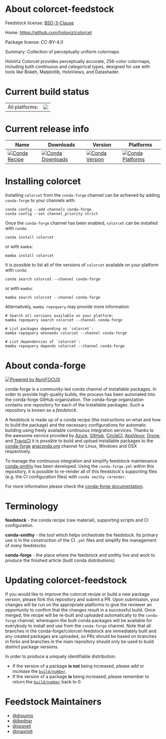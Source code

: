 About colorcet-feedstock
========================

Feedstock license: [BSD-3-Clause](https://github.com/conda-forge/colorcet-feedstock/blob/main/LICENSE.txt)

Home: https://github.com/holoviz/colorcet

Package license: CC-BY-4.0

Summary: Collection of perceptually uniform colormaps

HoloViz Colorcet provides perceptually accurate, 256-color colormaps,
including both continuous and categorical types, designed for use with
tools like Bokeh, Matplotlib, HoloViews, and Datashader.


Current build status
====================


<table><tr><td>All platforms:</td>
    <td>
      <a href="https://dev.azure.com/conda-forge/feedstock-builds/_build/latest?definitionId=5280&branchName=main">
        <img src="https://dev.azure.com/conda-forge/feedstock-builds/_apis/build/status/colorcet-feedstock?branchName=main">
      </a>
    </td>
  </tr>
</table>

Current release info
====================

| Name | Downloads | Version | Platforms |
| --- | --- | --- | --- |
| [![Conda Recipe](https://img.shields.io/badge/recipe-colorcet-green.svg)](https://anaconda.org/conda-forge/colorcet) | [![Conda Downloads](https://img.shields.io/conda/dn/conda-forge/colorcet.svg)](https://anaconda.org/conda-forge/colorcet) | [![Conda Version](https://img.shields.io/conda/vn/conda-forge/colorcet.svg)](https://anaconda.org/conda-forge/colorcet) | [![Conda Platforms](https://img.shields.io/conda/pn/conda-forge/colorcet.svg)](https://anaconda.org/conda-forge/colorcet) |

Installing colorcet
===================

Installing `colorcet` from the `conda-forge` channel can be achieved by adding `conda-forge` to your channels with:

```
conda config --add channels conda-forge
conda config --set channel_priority strict
```

Once the `conda-forge` channel has been enabled, `colorcet` can be installed with `conda`:

```
conda install colorcet
```

or with `mamba`:

```
mamba install colorcet
```

It is possible to list all of the versions of `colorcet` available on your platform with `conda`:

```
conda search colorcet --channel conda-forge
```

or with `mamba`:

```
mamba search colorcet --channel conda-forge
```

Alternatively, `mamba repoquery` may provide more information:

```
# Search all versions available on your platform:
mamba repoquery search colorcet --channel conda-forge

# List packages depending on `colorcet`:
mamba repoquery whoneeds colorcet --channel conda-forge

# List dependencies of `colorcet`:
mamba repoquery depends colorcet --channel conda-forge
```


About conda-forge
=================

[![Powered by
NumFOCUS](https://img.shields.io/badge/powered%20by-NumFOCUS-orange.svg?style=flat&colorA=E1523D&colorB=007D8A)](https://numfocus.org)

conda-forge is a community-led conda channel of installable packages.
In order to provide high-quality builds, the process has been automated into the
conda-forge GitHub organization. The conda-forge organization contains one repository
for each of the installable packages. Such a repository is known as a *feedstock*.

A feedstock is made up of a conda recipe (the instructions on what and how to build
the package) and the necessary configurations for automatic building using freely
available continuous integration services. Thanks to the awesome service provided by
[Azure](https://azure.microsoft.com/en-us/services/devops/), [GitHub](https://github.com/),
[CircleCI](https://circleci.com/), [AppVeyor](https://www.appveyor.com/),
[Drone](https://cloud.drone.io/welcome), and [TravisCI](https://travis-ci.com/)
it is possible to build and upload installable packages to the
[conda-forge](https://anaconda.org/conda-forge) [anaconda.org](https://anaconda.org/)
channel for Linux, Windows and OSX respectively.

To manage the continuous integration and simplify feedstock maintenance
[conda-smithy](https://github.com/conda-forge/conda-smithy) has been developed.
Using the ``conda-forge.yml`` within this repository, it is possible to re-render all of
this feedstock's supporting files (e.g. the CI configuration files) with ``conda smithy rerender``.

For more information please check the [conda-forge documentation](https://conda-forge.org/docs/).

Terminology
===========

**feedstock** - the conda recipe (raw material), supporting scripts and CI configuration.

**conda-smithy** - the tool which helps orchestrate the feedstock.
                   Its primary use is in the construction of the CI ``.yml`` files
                   and simplify the management of *many* feedstocks.

**conda-forge** - the place where the feedstock and smithy live and work to
                  produce the finished article (built conda distributions)


Updating colorcet-feedstock
===========================

If you would like to improve the colorcet recipe or build a new
package version, please fork this repository and submit a PR. Upon submission,
your changes will be run on the appropriate platforms to give the reviewer an
opportunity to confirm that the changes result in a successful build. Once
merged, the recipe will be re-built and uploaded automatically to the
`conda-forge` channel, whereupon the built conda packages will be available for
everybody to install and use from the `conda-forge` channel.
Note that all branches in the conda-forge/colorcet-feedstock are
immediately built and any created packages are uploaded, so PRs should be based
on branches in forks and branches in the main repository should only be used to
build distinct package versions.

In order to produce a uniquely identifiable distribution:
 * If the version of a package **is not** being increased, please add or increase
   the [``build/number``](https://docs.conda.io/projects/conda-build/en/latest/resources/define-metadata.html#build-number-and-string).
 * If the version of a package **is** being increased, please remember to return
   the [``build/number``](https://docs.conda.io/projects/conda-build/en/latest/resources/define-metadata.html#build-number-and-string)
   back to 0.

Feedstock Maintainers
=====================

* [@droumis](https://github.com/droumis/)
* [@jbednar](https://github.com/jbednar/)
* [@jsignell](https://github.com/jsignell/)
* [@maximlt](https://github.com/maximlt/)


